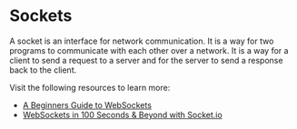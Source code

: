 # Sockets

A socket is an interface for network communication. It is a way for two programs to communicate with each other over a network. It is a way for a client to send a request to a server and for the server to send a response back to the client.

Visit the following resources to learn more:

- [A Beginners Guide to WebSockets](https://www.youtube.com/watch?v=8ARodQ4Wlf4)
- [WebSockets in 100 Seconds & Beyond with Socket.io](https://www.youtube.com/watch?v=1BfCnjr_Vjg)
